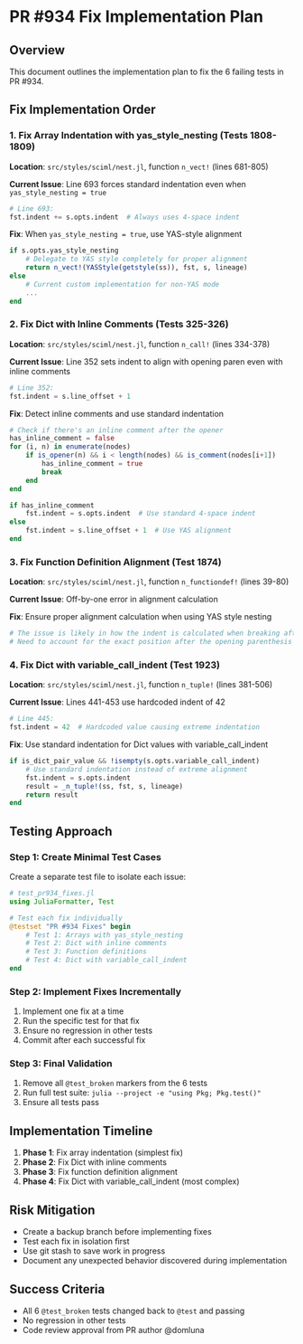# PR #934 Fix Implementation Plan

## Overview
This document outlines the implementation plan to fix the 6 failing tests in PR #934.

## Fix Implementation Order

### 1. Fix Array Indentation with yas_style_nesting (Tests 1808-1809)
**Location**: `src/styles/sciml/nest.jl`, function `n_vect!` (lines 681-805)

**Current Issue**: Line 693 forces standard indentation even when `yas_style_nesting = true`
```julia
# Line 693:
fst.indent += s.opts.indent  # Always uses 4-space indent
```

**Fix**: When `yas_style_nesting = true`, use YAS-style alignment
```julia
if s.opts.yas_style_nesting
    # Delegate to YAS style completely for proper alignment
    return n_vect!(YASStyle(getstyle(ss)), fst, s, lineage)
else
    # Current custom implementation for non-YAS mode
    ...
end
```

### 2. Fix Dict with Inline Comments (Tests 325-326)
**Location**: `src/styles/sciml/nest.jl`, function `n_call!` (lines 334-378)

**Current Issue**: Line 352 sets indent to align with opening paren even with inline comments
```julia
# Line 352:
fst.indent = s.line_offset + 1
```

**Fix**: Detect inline comments and use standard indentation
```julia
# Check if there's an inline comment after the opener
has_inline_comment = false
for (i, n) in enumerate(nodes)
    if is_opener(n) && i < length(nodes) && is_comment(nodes[i+1])
        has_inline_comment = true
        break
    end
end

if has_inline_comment
    fst.indent = s.opts.indent  # Use standard 4-space indent
else
    fst.indent = s.line_offset + 1  # Use YAS alignment
end
```

### 3. Fix Function Definition Alignment (Test 1874)
**Location**: `src/styles/sciml/nest.jl`, function `n_functiondef!` (lines 39-80)

**Current Issue**: Off-by-one error in alignment calculation

**Fix**: Ensure proper alignment calculation when using YAS style nesting
```julia
# The issue is likely in how the indent is calculated when breaking after function name
# Need to account for the exact position after the opening parenthesis
```

### 4. Fix Dict with variable_call_indent (Test 1923)
**Location**: `src/styles/sciml/nest.jl`, function `n_tuple!` (lines 381-506)

**Current Issue**: Lines 441-453 use hardcoded indent of 42
```julia
# Line 445:
fst.indent = 42  # Hardcoded value causing extreme indentation
```

**Fix**: Use standard indentation for Dict values with variable_call_indent
```julia
if is_dict_pair_value && !isempty(s.opts.variable_call_indent)
    # Use standard indentation instead of extreme alignment
    fst.indent = s.opts.indent
    result = _n_tuple!(ss, fst, s, lineage)
    return result
end
```

## Testing Approach

### Step 1: Create Minimal Test Cases
Create a separate test file to isolate each issue:
```julia
# test_pr934_fixes.jl
using JuliaFormatter, Test

# Test each fix individually
@testset "PR #934 Fixes" begin
    # Test 1: Arrays with yas_style_nesting
    # Test 2: Dict with inline comments
    # Test 3: Function definitions
    # Test 4: Dict with variable_call_indent
end
```

### Step 2: Implement Fixes Incrementally
1. Implement one fix at a time
2. Run the specific test for that fix
3. Ensure no regression in other tests
4. Commit after each successful fix

### Step 3: Final Validation
1. Remove all `@test_broken` markers from the 6 tests
2. Run full test suite: `julia --project -e "using Pkg; Pkg.test()"`
3. Ensure all tests pass

## Implementation Timeline
1. **Phase 1**: Fix array indentation (simplest fix)
2. **Phase 2**: Fix Dict with inline comments
3. **Phase 3**: Fix function definition alignment
4. **Phase 4**: Fix Dict with variable_call_indent (most complex)

## Risk Mitigation
- Create a backup branch before implementing fixes
- Test each fix in isolation first
- Use git stash to save work in progress
- Document any unexpected behavior discovered during implementation

## Success Criteria
- All 6 `@test_broken` tests changed back to `@test` and passing
- No regression in other tests
- Code review approval from PR author @domluna